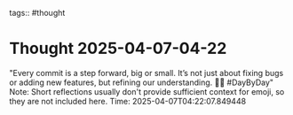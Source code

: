tags:: #thought

# Thought 2025-04-07-04-22
"Every commit is a step forward, big or small. It’s not just about fixing bugs or adding new features, but refining our understanding. 🧠💡 #DayByDay"
Note: Short reflections usually don't provide sufficient context for emoji, so they are not included here.
Time: 2025-04-07T04:22:07.849448
